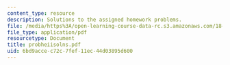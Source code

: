 ```yaml
---
content_type: resource
description: Solutions to the assigned homework problems.
file: /media/https%3A/open-learning-course-data-rc.s3.amazonaws.com/18-303-linear-partial-differential-equations-fall-2006/6bd9accec72c7fef11ec44d03895d600_probheiisolns.pdf
file_type: application/pdf
resourcetype: Document
title: probheiisolns.pdf
uid: 6bd9acce-c72c-7fef-11ec-44d03895d600
---
```

